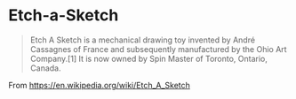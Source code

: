 # Etch-a-Sketch
> Etch A Sketch is a mechanical drawing toy invented by André Cassagnes of France and subsequently manufactured by the Ohio Art Company.[1] It is now owned by Spin Master of Toronto, Ontario, Canada.

From https://en.wikipedia.org/wiki/Etch_A_Sketch
